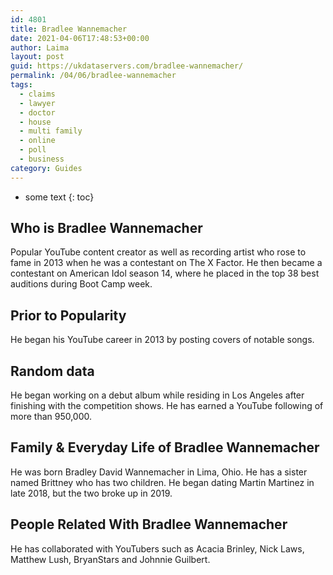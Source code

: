```yaml
---
id: 4801
title: Bradlee Wannemacher
date: 2021-04-06T17:48:53+00:00
author: Laima
layout: post
guid: https://ukdataservers.com/bradlee-wannemacher/
permalink: /04/06/bradlee-wannemacher
tags:
  - claims
  - lawyer
  - doctor
  - house
  - multi family
  - online
  - poll
  - business
category: Guides
---
```


* some text
{: toc}


## Who is Bradlee Wannemacher
                  
                  
                  
Popular YouTube content creator as well as recording artist who rose to fame in 2013 when he was a contestant on The X Factor. He then became a contestant on American Idol season 14, where he placed in the top 38 best auditions during Boot Camp week. 
                  
              
            
              
            
                
                
                
## Prior to Popularity
                  
                  
                  
He began his YouTube career in 2013 by posting covers of notable songs. 
                  
              
            
              
            
                
                
                
## Random data
                  
                  
                  
He began working on a debut album while residing in Los Angeles after finishing with the competition shows. He has earned a YouTube following of more than 950,000. 
                  
              
            
              
            
                
                
                
## Family & Everyday Life of Bradlee Wannemacher
                  
                  
                  
He was born Bradley David Wannemacher in Lima, Ohio. He has a sister named Brittney who has two children. He began dating Martin Martinez in late 2018, but the two broke up in 2019.
                  
              
            
              
            
                
                
                
## People Related With Bradlee Wannemacher
                  
                  
                  
He has collaborated with YouTubers such as Acacia Brinley, Nick Laws, Matthew Lush, BryanStars and Johnnie Guilbert. 
                  
              
            
              
            
                
              
            
              
              
            
            
              
            
          
          
          